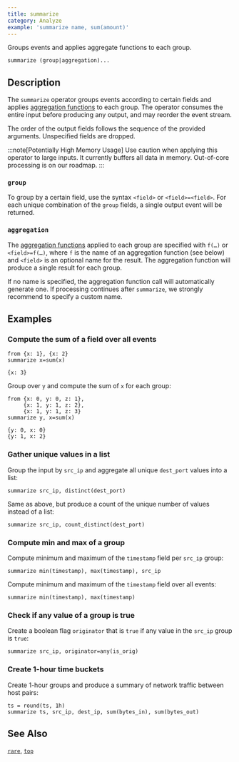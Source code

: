 ```yaml
---
title: summarize
category: Analyze
example: 'summarize name, sum(amount)'
---
```


Groups events and applies aggregate functions to each group.

```tql
summarize (group|aggregation)...
```

## Description

The `summarize` operator groups events according to certain fields and applies
[aggregation functions](/reference/functions#aggregation) to each group. The operator
consumes the entire input before producing any output, and may reorder the event
stream.

The order of the output fields follows the sequence of the provided arguments.
Unspecified fields are dropped.

:::note[Potentially High Memory Usage]
Use caution when applying this operator to large inputs. It currently buffers
all data in memory. Out-of-core processing is on our roadmap.
:::

### `group`

To group by a certain field, use the syntax `<field>` or `<field>=<field>`. For
each unique combination of the `group` fields, a single output event will be
returned.

### `aggregation`

The [aggregation functions](/reference/functions#aggregation) applied to each group
are specified with `f(…)` or `<field>=f(…)`, where `f` is the name of an
aggregation function (see below) and `<field>` is an optional name for the
result. The aggregation function will produce a single result for each group.

If no name is specified, the aggregation function call will automatically
generate one. If processing continues after `summarize`, we strongly recommend
to specify a custom name.

## Examples

### Compute the sum of a field over all events

```tql
from {x: 1}, {x: 2}
summarize x=sum(x)
```

```tql
{x: 3}
```

Group over `y` and compute the sum of `x` for each group:

```tql
from {x: 0, y: 0, z: 1},
     {x: 1, y: 1, z: 2},
     {x: 1, y: 1, z: 3}
summarize y, x=sum(x)
```

```tql
{y: 0, x: 0}
{y: 1, x: 2}
```

### Gather unique values in a list

Group the input by `src_ip` and aggregate all unique `dest_port` values into a
list:

```tql
summarize src_ip, distinct(dest_port)
```

Same as above, but produce a count of the unique number of values instead of a
list:

```tql
summarize src_ip, count_distinct(dest_port)
```

### Compute min and max of a group

Compute minimum and maximum of the `timestamp` field per `src_ip` group:

```tql
summarize min(timestamp), max(timestamp), src_ip
```

Compute minimum and maximum of the `timestamp` field over all events:

```tql
summarize min(timestamp), max(timestamp)
```

### Check if any value of a group is true

Create a boolean flag `originator` that is `true` if any value in the `src_ip`
group is `true`:

```tql
summarize src_ip, originator=any(is_orig)
```

### Create 1-hour time buckets

Create 1-hour groups and produce a summary of network traffic between host
pairs:

```tql
ts = round(ts, 1h)
summarize ts, src_ip, dest_ip, sum(bytes_in), sum(bytes_out)
```

## See Also

[`rare`](/reference/operators/rare),
[`top`](/reference/operators/top)
